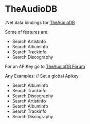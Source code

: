 TheAudioDB
==========

.Net data bindings for [TheAudioDB](http://www.theaudiodb.com/)

Some of features are:
 * Search Artistinfo
 * Search Albuminfo
 * Search Trackinfo
 * Search Discography

For an APIKey go to [TheAudioDB Forum](http://www.theaudiodb.com/forum/viewtopic.php?f=6&t=8)

Any Examples:
 // Set a global Apikey
 * Search Albuminfo
 * Search Trackinfo
 * Search Discography
 * Search Artistinfo
 * Search Albuminfo
 * Search Trackinfo
 * Search Discography


